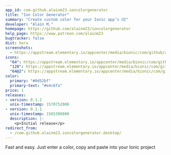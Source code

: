 ```yaml
---
app_id: com.github.alainm23.ioncolorgenerator
title: "Ion Color Generator"
summary: "Create custom color for your Ionic app’s UI"
developer: "Alain M."
homepage: https://github.com/alainm23/ioncolorgenerator
help_page: https://www.patreon.com/alainm23
bugtracker: false
dist: hera
screenshots:
  - https://appstream.elementary.io/appcenter/media/bionic/com/github/alainm23.ioncolorgenerator/E302A4A26DCC1E180ED3462F0F7284A9/screenshots/image-1_orig.png
icons:
  "64": https://appstream.elementary.io/appcenter/media/bionic/com/github/alainm23.ioncolorgenerator/E302A4A26DCC1E180ED3462F0F7284A9/icons/64x64/com.github.alainm23.ioncolorgenerator_com.github.alainm23.ioncolorgenerator.png
  "128": https://appstream.elementary.io/appcenter/media/bionic/com/github/alainm23.ioncolorgenerator/E302A4A26DCC1E180ED3462F0F7284A9/icons/128x128/com.github.alainm23.ioncolorgenerator_com.github.alainm23.ioncolorgenerator.png
  "64@2": https://appstream.elementary.io/appcenter/media/bionic/com/github/alainm23.ioncolorgenerator/E302A4A26DCC1E180ED3462F0F7284A9/icons/64x64@2/com.github.alainm23.ioncolorgenerator_com.github.alainm23.ioncolorgenerator.png
color:
  primary: "#0d52bf"
  primary-text: "#e4c6fa"
price: 1
releases:
- version: 0.1.2
  unix-timestamp: 1570752000
- version: 0.1.1
  unix-timestamp: 1565308800
  description: |-
    <p>Initial release</p>
redirect_from:
  - /com.github.alainm23.ioncolorgenerator.desktop/
---
```


<p>Fast and easy. Just enter a color, copy and paste into your Ionic project</p>